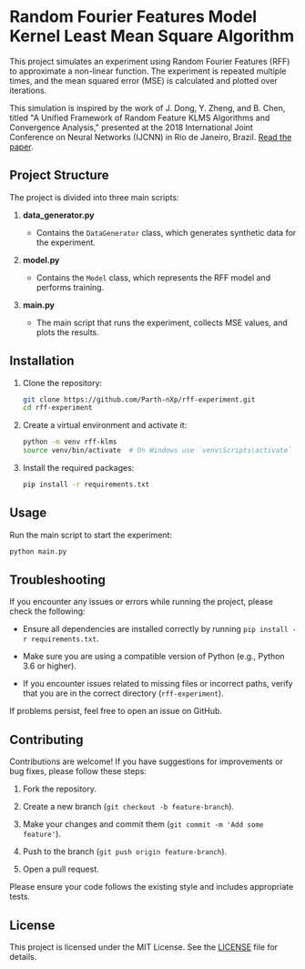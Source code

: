 # Random Fourier Features Model Kernel Least Mean Square Algorithm

This project simulates an experiment using Random Fourier Features (RFF) to approximate a non-linear function. The experiment is repeated multiple times, and the mean squared error (MSE) is calculated and plotted over iterations.

This simulation is inspired by the work of J. Dong, Y. Zheng, and B. Chen, titled "A Unified Framework of Random Feature KLMS Algorithms and Convergence Analysis," presented at the 2018 International Joint Conference on Neural Networks (IJCNN) in Rio de Janeiro, Brazil. [Read the paper](https://doi.org/10.1109/IJCNN.2018.8489498).

## Project Structure

The project is divided into three main scripts:

1. **data_generator.py**
   - Contains the `DataGenerator` class, which generates synthetic data for the experiment.

2. **model.py**
   - Contains the `Model` class, which represents the RFF model and performs training.

3. **main.py**
   - The main script that runs the experiment, collects MSE values, and plots the results.

## Installation

1. Clone the repository:
    ```bash
    git clone https://github.com/Parth-nXp/rff-experiment.git
    cd rff-experiment
    ```

2. Create a virtual environment and activate it:
    ```bash
    python -m venv rff-klms
    source venv/bin/activate  # On Windows use `venv\Scripts\activate`
    ```

3. Install the required packages:
    ```bash
    pip install -r requirements.txt
    ```

## Usage

Run the main script to start the experiment:
```bash
python main.py
```

## Troubleshooting

If you encounter any issues or errors while running the project, please check the following:

- Ensure all dependencies are installed correctly by running `pip install -r requirements.txt`.
  
- Make sure you are using a compatible version of Python (e.g., Python 3.6 or higher).
 
- If you encounter issues related to missing files or incorrect paths, verify that you are in the correct directory (`rff-experiment`).

If problems persist, feel free to open an issue on GitHub.

## Contributing

Contributions are welcome! If you have suggestions for improvements or bug fixes, please follow these steps:

1. Fork the repository.

2. Create a new branch (`git checkout -b feature-branch`).

3. Make your changes and commit them (`git commit -m 'Add some feature'`).

4. Push to the branch (`git push origin feature-branch`).

5. Open a pull request.

Please ensure your code follows the existing style and includes appropriate tests.

## License

This project is licensed under the MIT License. See the [LICENSE](LICENSE.txt) file for details.

